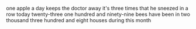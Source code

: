 one apple a day keeps the doctor away 
it's three times that he sneezed in a row today
twenty-three
one hundred and ninety-nine bees have been in two thousand three hundred and eight houses during this month